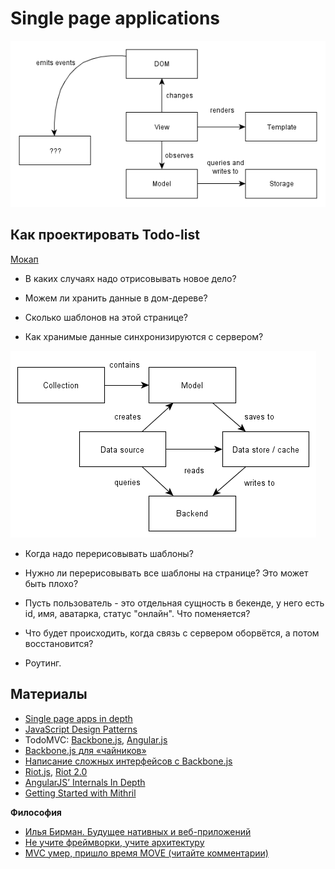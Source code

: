 Single page applications
===

![](images/overview.png)


Как проектировать Todo-list
---

[Мокап](https://moqups.com/cxielamiko@gmail.com/d4u4exgg/)

- В каких случаях надо отрисовывать новое дело?

- Можем ли хранить данные в дом-дереве?

- Сколько шаблонов на этой странице?

- Как хранимые данные синхронизируются с сервером?

![](images/model-detail.png)

- Когда надо перерисовывать шаблоны?

- Нужно ли перерисовывать все шаблоны на странице? Это может быть плохо?

- Пусть пользователь - это отдельная сущность в бекенде, у него есть id, имя, аватарка, статус "онлайн". Что поменяется?

- Что будет происходить, когда связь с сервером оборвётся, а потом восстановится?

- Роутинг.


Материалы
---

- [Single page apps in depth](http://singlepageappbook.com/index.html)
- [JavaScript Design Patterns](https://www.udacity.com/course/ud989)
- TodoMVC: [Backbone.js](http://todomvc.com/examples/backbone/), [Angular.js](http://todomvc.com/examples/angularjs/#/)
- [Backbone.js для «чайников»](http://habrahabr.ru/post/127049/)
- [Написание сложных интерфейсов с Backbone.js](http://m.habrahabr.ru/post/118782/)
- [Riot.js](https://muut.com/blog/technology/riotjs-the-1kb-mvp-framework.html), [Riot 2.0](https://muut.com/blog/technology/riot-2.0/index.html)
- [AngularJS’ Internals In Depth](http://www.smashingmagazine.com/2015/01/22/angularjs-internals-in-depth/)
- [Getting Started with Mithril](http://lhorie.github.io/mithril/getting-started.html)

**Философия**
- [Илья Бирман. Будущее нативных и веб-приложений](http://ilyabirman.ru/meanwhile/all/web-or-native-future/)
- [Не учите фреймворки, учите архитектуру](http://habrahabr.ru/post/253297/)
- [MVC умер, пришло время MOVE (читайте комментарии)](http://habrahabr.ru/post/147038/)
